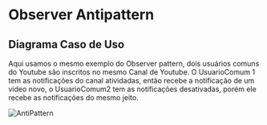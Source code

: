 # Observer Antipattern
## Diagrama Caso de Uso

Aqui usamos o mesmo exemplo do Observer pattern, dois usuários comuns do Youtube são inscritos no mesmo Canal de Youtube. O UsuarioComum 1 tem as notificações do canal atividadas, então recebe a notificação de um video novo, o UsuarioComum2 tem as notificações desativadas, porém ele recebe as notificações do mesmo jeito. 

![AntiPattern](https://user-images.githubusercontent.com/43580298/205725557-1ad26e87-8331-49f6-ad60-4fa1377d5005.png)
